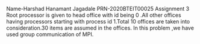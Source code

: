 Name-Harshad Hanamant Jagadale
PRN-2020BTEIT00025
Assignment 3
Root processor is given to head office with id being 0 .All other offices having processors starting with process id 1.Total 10 offices are taken into consideration.30 items are assumed in the offices.
In this problem ,we have used group communication of MPI.
